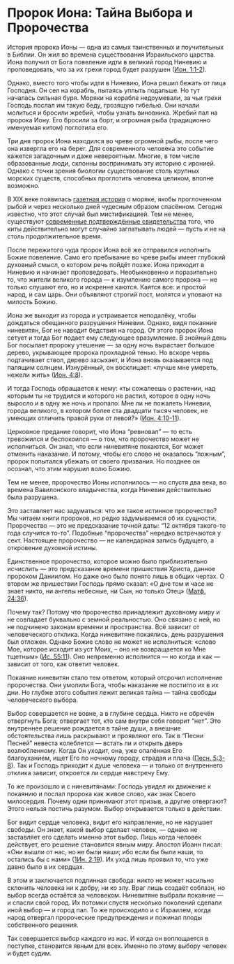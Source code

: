 

# Пророк Иона: Тайна Выбора и Пророчества

История пророка Ионы — одна из самых таинственных и поучительных в Библии. Он жил во времена существования Израильского царства. Иона получил от Бога повеление идти в великий город Ниневию и проповедовать, что за их грехи город будет разрушен ([Ион. 1:1-2](https://azbyka.ru/biblia/?Jona.1:1-2)).

Однако, вместо того чтобы идти в Ниневию, Иона решил бежать от лица Господня. Он сел на корабль, пытаясь уплыть подальше. Но тут началась сильная буря. Моряки на корабле недоумевали, за чьи грехи Господь послал им такую беду, грозящую гибелью. Они начали молиться и бросили жребий, чтобы узнать виновника. Жребий пал на пророка Иону. Его бросили за борт, и огромная рыба (традиционно именуемая китом) поглотила его.

Три дня пророк Иона находился во чреве огромной рыбы, после чего она извергла его на берег. Для современного человека это событие кажется загадочным и даже невероятным. Многие, в том числе образованные люди, склонны воспринимать эту историю с иронией. Однако с точки зрения биологии существование столь крупных морских существ, способных проглотить человека целиком, вполне возможно.

В XIX веке появилась [газетная история](http://anomalyinfo.com/Stories/1891-february-james-bartley-modern-jonah) о моряке, якобы проглоченном рыбой и через несколько дней чудесным образом спасённом. Сегодня известно, что этот случай был мистификацией. Тем не менее, существуют [современные подтверждённые свидетельства](https://www.thenewdaily.com.au/life/science/environment/2025/02/14/whale-swallow-human) того, что киты действительно могут случайно заглатывать людей — пусть и не на столь продолжительное время.

После пережитого чуда пророк Иона всё же отправился исполнить Божие повеление. Само его пребывание во чреве рыбы имеет глубокий духовный смысл, о котором речь пойдёт позже. Иона приходит в Ниневию и начинает проповедовать. Необыкновенно и поразительно то, что жители великого города — к изумлению самого пророка — не только слушают его, но и искренне каются. Каятся все: и простой народ, и сам царь. Они объявляют строгий пост, молятся и уповают на милость Божию.

Иона же выходит из города и устраивается неподалёку, чтобы дождаться обещанного разрушения Ниневии. Однако, видя покаяние ниневитян, Бог не наводит бедствия на город. От этого пророк Иона сетует и тогда Бог подает ему следующее вразумление. В знойный день Бог посылает пророку утешение — за одну ночь вырастает большое дерево, укрывающее пророка прохладной тенью. Но вскоре червь подтачивает ствол, дерево засыхает, и Иона вновь оказывается под палящим солнцем. Изнурённый, он восклицает: «лучше мне умереть, нежели жить» ([Ион. 4:8](https://azbyka.ru/biblia/?Jona.4:8)).

И тогда Господь обращается к нему: «ты сожалеешь о растении, над которым ты не трудился и которого не растил, которое в одну ночь выросло и в одну же ночь и пропало: Мне ли не пожалеть Ниневии, города великого, в котором более ста двадцати тысяч человек, не умеющих отличить правой руки от левой?» ([Ион. 4:10-11](https://azbyka.ru/biblia/?Jona.4:10-11)).

Церковное предание говорит, что Иона “ревновал” — то есть тревожился и беспокоился — о том, что пророчество может не исполниться. Он знал, что если ниневитяне покаются, Бог может отменить наказание. И потому, чтобы его слово не оказалось “ложным”, пророк попытался убежать от своего призвания. Но позднее он осознал, что этим нарушил волю Божию.

Тем не менее, пророчество Ионы исполнилось — но спустя два века, во времена Вавилонского владычества, когда Ниневия действительно была разрушена.

Это заставляет нас задуматься: что же такое истинное пророчество? Мы читаем книги пророков, но редко задумываемся об их сущности. Пророчество — это не предсказание точной даты: “12 октября такого-то года случится то-то”. Подобные “пророчества” нередко встречаются у сект. Настоящее пророчество — не календарная запись будущего, а откровение духовной истины.

Единственное пророчество, которое можно было приблизительно исчислить — это предсказание времени пришествия Христа, данное пророком Даниилом. Но даже оно было понято лишь в общих чертах. О втором же пришествии Господь прямо сказал: «О дне том и часе не знает никто, ни ангелы небесные, ни Сын, но только Отец&raquo; ([Матф. 24:36](https://azbyka.ru/biblia/?Mt.24:36)).

Почему так? Потому что пророчество принадлежит духовному миру и не совпадает буквально с земной реальностью. Оно связано с ней, но не подчинено законам времени и пространства. Всё зависит от человеческого отклика. Когда ниневитяне покаялись, день разрушения был отложен. Однако Божие слово не может не исполниться: «слово Мое, которое исходит из уст Моих, – оно не возвращается ко Мне тщетным&raquo; ([Ис. 55:11](https://azbyka.ru/biblia/?Is.55:11)). Оно непременно исполнится — но когда и как — зависит от того, как ответит человек.

Покаяние ниневитян стало тем ответом, который отсрочил исполнение пророчества. Они умолили Бога, чтобы наказание не постигло их в их дни. Но глубже этого события лежит великая тайна — тайна свободы человеческого выбора.

Выбор совершается не вовне, а в глубине сердца. Никто не обречён отвергнуть Бога; отвергает тот, кто сам внутри себя говорит “нет”. Это внутреннее решение рождается в тайне души, а внешние обстоятельства лишь раскрывают и проявляют его. Так в “Песни Песней” невеста колеблется — встать ли и открыть дверь возлюбленному. Когда Он уходит, она, уже опалённая Его благоуханием, ищет Его по ночному городу, страдая и плача ([Песн. 5:3-8](https://azbyka.ru/biblia/?Song.5:3-8)). Так и Господь приходит к душе человека — и только от внутреннего отклика зависит, откроется ли сердце навстречу Ему.

То же произошло и с ниневитянами: Господь увидел их движение к покаянию и послал пророка как живое слово, как знак Своего милосердия. Почему одни принимают этот призыв, а другие отвергают? Этого нельзя постичь разумом. Выбор открывается только в действии.

Бог видит сердце человека, видит его направление, но не нарушает свободы. Он знает, какой выбор сделает человек, — однако не заставляет его сделать именно этот выбор. Лишь когда человек действует, его решение становится явным миру. Апостол Иоанн писал: «Они вышли от нас, но не были наши; ибо если бы были наши, то остались бы с нами&raquo; ([1Ин. 2:19](https://azbyka.ru/biblia/?1Jn.2:19)). Их уход лишь проявил то, что уже давно было в их сердцах.

В этом и заключается подлинная свобода: никто не может насильно склонить человека ни к добру, ни ко злу. Враг лишь создаёт соблазн, но выбор всегда остаётся за человеком. Ниневитяне выбрали покаяние — и спасли свой город. Их потомки спустя несколько поколений сделали иной выбор — и город пал. То же происходило и с Израилем, когда народ отвергал пророческие предупреждения и пожинал плоды собственного решения.

Так совершается выбор каждого из нас. И когда он воплощается в поступке, становится явным для всех. Именно по этому выбору человек и будет судим.

